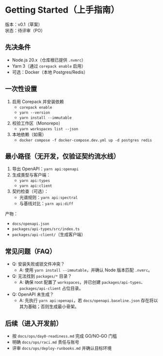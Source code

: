 # Getting Started（上手指南）

版本：v0.1（草案）  
状态：待评审（PO）

## 先决条件
- Node.js 20.x（仓库根已提供 `.nvmrc`）
- Yarn 3（通过 `corepack enable` 启用）
- 可选：Docker（本地 Postgres/Redis）

## 一次性设置
1. 启用 Corepack 并安装依赖
   - `corepack enable`
   - `yarn --version`
   - `yarn install --immutable`
2. 校验工作区（Monorepo）
   - `yarn workspaces list --json`
3. 本地依赖（如需）
   - `docker compose -f docker-compose.dev.yml up -d postgres redis`

## 最小路径（无开发，仅验证契约流水线）
1. 导出 OpenAPI：`yarn api:openapi`
2. 生成类型与客户端：
   - `yarn api:types`
   - `yarn api:client`
3. 契约检查（可选）：
   - 光谱规则：`yarn api:spectral`
   - 与基线对比：`yarn api:diff`

产物：
- `docs/openapi.json`
- `packages/api-types/src/index.ts`
- `packages/api-client/`（生成客户端）

## 常见问题（FAQ）
- Q: 安装失败或锁文件冲突？
  - A: 使用 `yarn install --immutable`，并确认 Node 版本匹配 `.nvmrc`。
- Q: 无法找到 `packages/*` 目录？
  - A: 确保 root 配置了 `workspaces`，并已创建 `packages/api-types`、`packages/api-client` 占位目录。
- Q: OpenAPI 未生成？
  - A: 先执行 `yarn api:openapi`，若 `docs/openapi.baseline.json` 存在将以其为基础；否则生成最小骨架。

## 后续（进入开发前）
- 按 `docs/ops/day0-readiness.md` 完成 GO/NO‑GO 门槛
- 明确 `docs/ops/raci.md` 责任与账号
- 评审 `docs/ops/deploy-runbooks.md` 并确认目标环境

